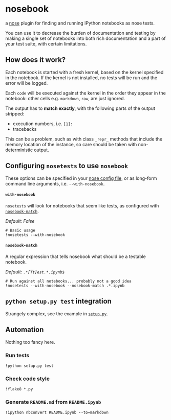 
# nosebook
a [nose](http://nose.readthedocs.org/) plugin for finding and running IPython notebooks as nose tests.

You can use it to decrease the burden of documentation and testing by making a single set of notebooks into both rich documentation and a part of your test suite, with certain limitations.

## How does it work?
Each notebook is started with a fresh kernel, based on the kernel specified in the notebook. If the kernel is not installed, no tests will be run and the error will be logged.

Each `code` will be executed against the kernel in the order they appear in the notebook: other cells e.g. `markdown`, `raw`, are just ignored.

The output has to __match exactly__, with the following parts of the output stripped:
- execution numbers, i.e. `[1]:`
- tracebacks

This can be a problem, such as with class `_repr_` methods that include the memory location of the instance, so care should be taken with non-deterministic output.

## Configuring `nosetests` to use `nosebook`
These options can be specified in your [nose config file](./.noserc), or as long-form command line arguments, i.e. `--with-nosebook`.

#### `with-nosebook`
`nosetests` will look for notebooks that seem like tests, as configured with [`nosebook-match`](#nosebook-match). 

_Default: False_


    # Basic usage
    !nosetests --with-nosebook

#### `nosebook-match`
A regular expression that tells nosebook what should be a testable notebook.

_Default: `.*[Tt]est.*.ipynb$`_



    # Run against all notebooks... probably not a good idea
    !nosetests --with-nosebook --nosebook-match .*.ipynb

## `python setup.py test` integration
Strangely complex, see the example in [`setup.py`](./setup.py).

## Automation
Nothing too fancy here.

### Run tests


    !python setup.py test

### Check code style


    !flake8 *.py

### Generate `README.md` from `README.ipynb`


    !ipython nbconvert README.ipynb --to=markdown
